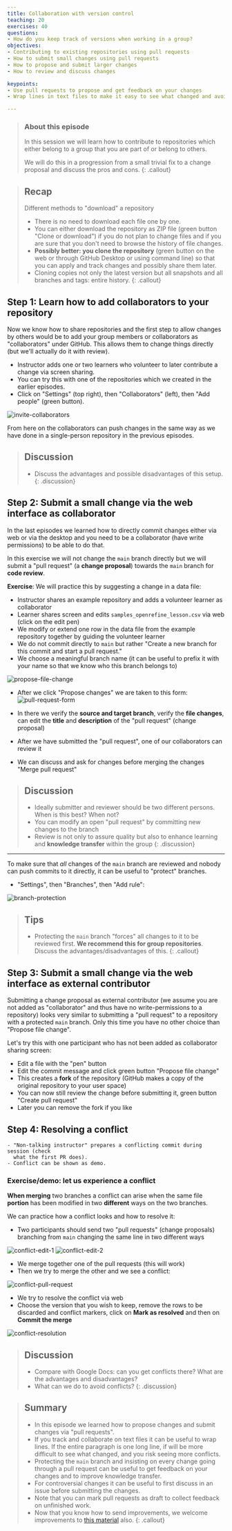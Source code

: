 ```yaml
---
title: Collaboration with version control
teaching: 20
exercises: 40
questions:
- How do you keep track of versions when working in a group? 
objectives:
- Contributing to existing repositories using pull requests
- How to submit small changes using pull requests
- How to propose and submit larger changes
- How to review and discuss changes

keypoints:
- Use pull requests to propose and get feedback on your changes
- Wrap lines in text files to make it easy to see what changed and avoid conflicting changes

---
```


> ### About this episode
> In this session we will learn how to contribute to repositories which either belong to a group that you are part of or belong to others.
>
> We will do this in a progression from a small trivial fix to a change proposal and discuss the pros and cons.
{: .callout}

> ## Recap
>
> Different methods to "download" a repository
>
> - There is no need to download each file one by one.
> - You can either download the repository as ZIP file (green button "Clone or download") if you do not plan to change files
>   and if you are sure that you don't need to browse the history of file changes.
> - **Possibly better: you clone the repository** (green button on the web or through GitHub Desktop or using command line) so that you
>   can apply and track changes and possibly share them later.
> - Cloning copies not only the latest version but all snapshots and all branches and tags: entire history.
{: .callout}


## Step 1: Learn how to add collaborators to your repository

Now we know how to share repositories and the first step to allow changes by
others would be to add your group members or collaborators as "collaborators"
under GitHub.  This allows them to change things directly (but we'll
actually do it with review).

- Instructor adds one or two learners who volunteer to later contribute a change via screen sharing.
- You can try this with one of the repositories which we created in the earlier episodes.
- Click on "Settings" (top right), then "Collaborators" (left), then "Add people" (green button).

![invite-collaborators](../fig/contributing/invite-collaborators-2.png)

From here on the collaborators can push changes in the same way as we have done in a
single-person repository in the previous episodes.

> ## Discussion
>
> - Discuss the advantages and possible disadvantages of this setup.
{: .discussion}


## Step 2: Submit a small change via the web interface as collaborator

In the last episodes we learned how to directly commit changes either via web
or via the desktop and you need to be a collaborator (have write permissions)
to be able to do that.

In this exercise we will not change the `main` branch directly but
we will submit a "pull request" (a **change proposal**) towards the `main` branch
for **code review**.

**Exercise**: We will practice this by suggesting a change in a data file:

- Instructor shares an example repository and adds a volunteer learner as collaborator
- Learner shares screen and edits `samples_openrefine_lesson.csv` via web (click on the edit pen)
- We modify or extend one row in the data file from the example repository together by guiding the volunteer learner
- We do not commit directly to `main` but rather "Create a new branch for this commit and start a pull request."
- We choose a meaningful branch name (it can be useful to prefix it with your name so that we know who this branch belongs to)

![propose-file-change](../fig/contributing/propose-file-change-2.png)

- After we click "Propose changes" we are taken to this form:
![pull-request-form](../fig/contributing/pull-request-form-2.png)

- In there we verify the **source and target branch**, verify the **file changes**,
  can edit the **title** and **description** of the "pull request" (change proposal)
- After we have submitted the "pull request", one of our collaborators can review it
- We can discuss and ask for changes before merging the changes "Merge pull request"

> ## Discussion
>
> - Ideally submitter and reviewer should be two different persons.
>   When is this best? When not?
> - You can modify an open "pull request" by committing new changes to the branch
> - Review is not only to assure quality but also to enhance learning and **knowledge transfer** within the group
{: .discussion}

---
<!-- branch protection likely needs update, but not sure what is advisable -->
To make sure that *all* changes of the `main` branch are reviewed and nobody
can push commits to it directly, it can be useful to "protect" branches.

- "Settings", then "Branches", then "Add rule":

![branch-protection](../fig/contributing/branch-protection.png)

> ## Tips
>
> - Protecting the `main` branch "forces" all changes to it to be reviewed first.
>   **We recommend this for group repositories**.
>   Discuss the advantages/disadvantages of this.
{: .callout}


## Step 3: Submit a small change via the web interface as external contributor
<!-- in the interest of saving time, could this step be an extra material one? -->
Submitting a change proposal as external contributor (we assume you are not added
as "collaborator" and thus have no write-permissions to a repository) looks very similar
to submitting a "pull request" to a repository with a protected `main` branch.
Only this time you have no other choice than "Propose file change".

Let's try this with one participant who has not been added as collaborator
sharing screen:
- Edit a file with the "pen" button
- Edit the commit message and click green button "Propose file change"
- This creates a **fork** of the repository (GitHub makes a copy of the original repository to your user space)
- You can now still review the change before submitting it, green button "Create pull request"
- Later you can remove the fork if you like


## Step 4: Resolving a conflict

```{instructor-note}
- "Non-talking instructor" prepares a conflicting commit during session (check
  what the first PR does).
- Conflict can be shown as demo.
```

### Exercise/demo: let us experience a conflict

**When merging** two branches a conflict can arise when the same file **portion**
has been modified in two **different** ways on the two branches.

We can practice how a conflict looks and how to resolve it:
- Two participants should send two "pull requests" (change proposals)
  branching from `main` changing the same line in two different ways

![conflict-edit-1](../fig/contributing/conflict-edit-2-1.png)
![conflict-edit-2](../fig/contributing/conflict-edit-2-2.png)

- We merge together one of the pull requests (this will work)
- Then we try to merge the other and we see a conflict:

![conflict-pull-request](../fig/contributing/conflict-pull-request-2.png)

- We try to resolve the conflict via web
- Choose the version that you wish to keep, remove the rows to be discarded and conflict markers, click on **Mark as resolved** and then on **Commit the merge**

![conflict-resolution](../fig/contributing/conflict-resolution-2.png)

> ## Discussion
>
> - Compare with Google Docs: can you get conflicts there? What are the advantages and disadvantages?
> - What can we do to avoid conflicts?
{: .discussion}


> ## Summary
>
> - In this episode we learned how to propose changes and submit changes via "pull requests".
> - If you track and collaborate on text files it can be useful to wrap lines. If the entire
>   paragraph is one long line, if will be more difficult to see what changed,
>   and you risk seeing more conflicts.
> - Protecting the `main` branch and insisting on every change going
>   through a pull request can be useful to get feedback on your changes
>   and to improve knowledge transfer.
> - For controversial changes it can
>   be useful to first discuss in an issue before submitting the changes.
> - Note that you can mark pull requests as draft to collect feedback on unfinished work.
> - Now that you know how to send improvements, we welcome
>   improvements to [this material](https://github.com/coderefinery/github-without-command-line) also.
{: .callout}